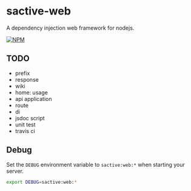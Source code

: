 # sactive-web

A dependency injection web framework for nodejs.

[![NPM](https://nodei.co/npm/sactive-web.png?downloads=true)](https://nodei.co/npm/sactive-web/)

## TODO

- prefix
- response
- wiki
 - home: usage
 - api application
 - route
 - di
- jsdoc script
- unit test
- travis ci

## Debug
Set the `DEBUG` environment variable to `sactive:web:*` when starting your server.

```bash
export DEBUG=sactive:web:*
```